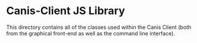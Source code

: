 # Canis-Client JS Library

This directory contains all of the classes used within the Canis Client
(both from the graphical front-end as well as the command line interface).

